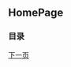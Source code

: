 ## HomePage

### 目录



































[下一页](https://neonmike.github.io/EasyBLog/index2.html)
